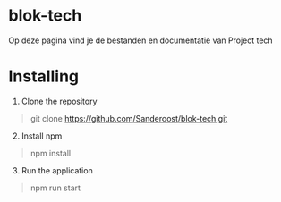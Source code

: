 # blok-tech
Op deze pagina vind je de bestanden en documentatie van Project tech

# Installing

1. Clone the repository

> git clone https://github.com/Sanderoost/blok-tech.git

2. Install npm

> npm install

3. Run the application 

> npm run start

